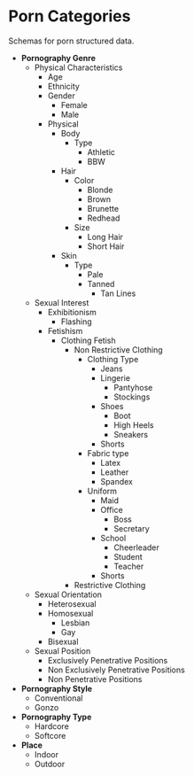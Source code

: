 # Porn Categories

Schemas for porn structured data.

* **Pornography Genre**
  * Physical Characteristics 
    * Age 
    * Ethnicity
    * Gender 
      * Female 
      * Male 
    * Physical
      * Body 
        * Type 
          * Athletic 
          * BBW
      * Hair 
        * Color 
          * Blonde 
          * Brown 
          * Brunette 
          * Redhead 
        * Size
          * Long Hair 
          * Short Hair 
      * Skin 
        * Type 
          * Pale 
          * Tanned
            * Tan Lines
  * Sexual Interest
    * Exhibitionism
      * Flashing 
    * Fetishism
      * Clothing Fetish 
        * Non Restrictive Clothing
          * Clothing Type
            * Jeans
            * Lingerie
              * Pantyhose
              * Stockings
            * Shoes
              * Boot
              * High Heels
              * Sneakers
            * Shorts
          * Fabric type
            * Latex
            * Leather
            * Spandex
          * Uniform
            * Maid
            * Office
              * Boss
              * Secretary
            * School
              * Cheerleader
              * Student
              * Teacher
            * Shorts
        * Restrictive Clothing
  * Sexual Orientation
    * Heterosexual 
    * Homosexual
      * Lesbian 
      * Gay 
    * Bisexual 
  * Sexual Position
    * Exclusively Penetrative Positions 
    * Non Exclusively Penetrative Positions
    * Non Penetrative Positions 
* **Pornography Style**
  * Conventional 
  * Gonzo
* **Pornography Type**
  * Hardcore
  * Softcore
* **Place**
  * Indoor
  * Outdoor
